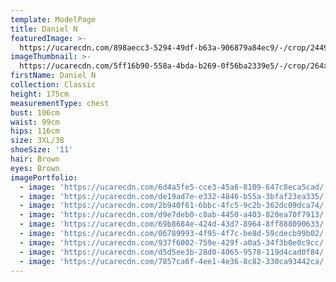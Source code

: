 ```yaml
---
template: ModelPage
title: Daniel N
featuredImage: >-
  https://ucarecdn.com/898aecc3-5294-49df-b63a-906879a84ec9/-/crop/2449x1328/0,0/-/preview/
imageThumbnail: >-
  https://ucarecdn.com/5ff16b90-558a-4bda-b269-0f56ba2339e5/-/crop/264x370/175,38/-/preview/
firstName: Daniel N
collection: Classic
height: 175cm
measurementType: chest
bust: 106cm
waist: 99cm
hips: 116cm
size: 3XL/38
shoeSize: '11'
hair: Brown
eyes: Brown
imagePortfolio:
  - image: 'https://ucarecdn.com/6d4a5fe5-cce3-45a6-8109-647c8eca5cad/'
  - image: 'https://ucarecdn.com/de19ad7e-e332-4846-b55a-3bfaf23ea335/'
  - image: 'https://ucarecdn.com/2b940f61-6bbc-4fc5-9c2b-362dc09dca74/'
  - image: 'https://ucarecdn.com/d9e7deb0-c8ab-4450-a403-820ea70f7913/'
  - image: 'https://ucarecdn.com/69b8684e-424d-43d7-8964-8ff888090633/'
  - image: 'https://ucarecdn.com/06789993-4f95-4f7c-be8d-59cdecb99b02/'
  - image: 'https://ucarecdn.com/937f6002-759e-429f-a0a5-34f3b0e0c9cc/'
  - image: 'https://ucarecdn.com/d5d5ee3b-28d0-4065-9578-119d4cad0f84/'
  - image: 'https://ucarecdn.com/7857ca6f-4ee1-4e36-8c82-330ca93442ca/'
---
```


